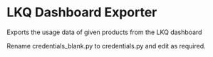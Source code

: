 # LKQ Dashboard Exporter
Exports the usage data of given products from the LKQ dashboard

Rename credentials_blank.py to credentials.py and edit as required.
